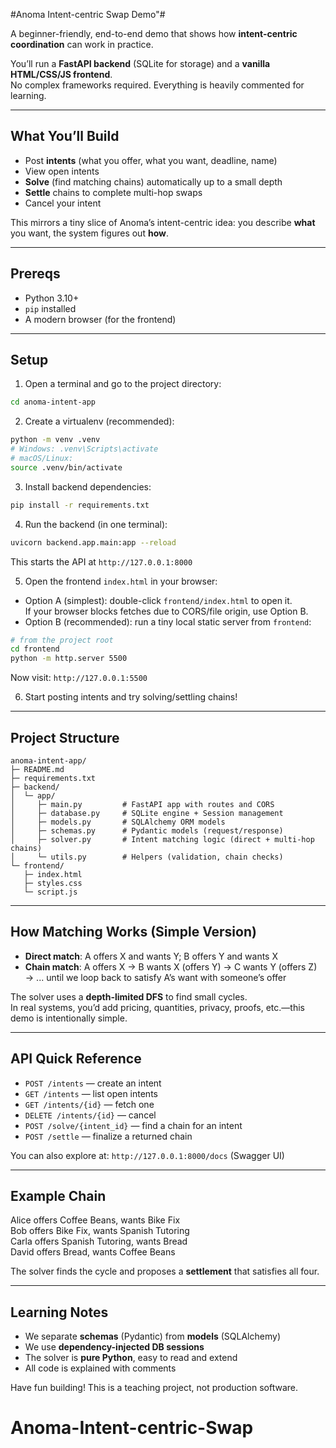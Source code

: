 #Anoma Intent-centric Swap Demo"#

A beginner-friendly, end-to-end demo that shows how **intent-centric coordination** can work in practice.

You’ll run a **FastAPI backend** (SQLite for storage) and a **vanilla HTML/CSS/JS frontend**.  
No complex frameworks required. Everything is heavily commented for learning.

---

## What You’ll Build

- Post **intents** (what you offer, what you want, deadline, name)
- View open intents
- **Solve** (find matching chains) automatically up to a small depth
- **Settle** chains to complete multi-hop swaps
- Cancel your intent

This mirrors a tiny slice of Anoma’s intent-centric idea: you describe **what** you want, the system figures out **how**.

---

## Prereqs

- Python 3.10+
- `pip` installed
- A modern browser (for the frontend)

---

## Setup

1) Open a terminal and go to the project directory:

```bash
cd anoma-intent-app
```

2) Create a virtualenv (recommended):

```bash
python -m venv .venv
# Windows: .venv\Scripts\activate
# macOS/Linux:
source .venv/bin/activate
```

3) Install backend dependencies:

```bash
pip install -r requirements.txt
```

4) Run the backend (in one terminal):

```bash
uvicorn backend.app.main:app --reload
```
This starts the API at `http://127.0.0.1:8000`

5) Open the frontend `index.html` in your browser:  
- Option A (simplest): double-click `frontend/index.html` to open it.  
  If your browser blocks fetches due to CORS/file origin, use Option B.
- Option B (recommended): run a tiny local static server from `frontend`:

```bash
# from the project root
cd frontend
python -m http.server 5500
```
Now visit: `http://127.0.0.1:5500`

6) Start posting intents and try solving/settling chains!

---

## Project Structure

```
anoma-intent-app/
├─ README.md
├─ requirements.txt
├─ backend/
│  └─ app/
│     ├─ main.py         # FastAPI app with routes and CORS
│     ├─ database.py     # SQLite engine + Session management
│     ├─ models.py       # SQLAlchemy ORM models
│     ├─ schemas.py      # Pydantic models (request/response)
│     ├─ solver.py       # Intent matching logic (direct + multi-hop chains)
│     └─ utils.py        # Helpers (validation, chain checks)
└─ frontend/
   ├─ index.html
   ├─ styles.css
   └─ script.js
```

---

## How Matching Works (Simple Version)

- **Direct match**: A offers X and wants Y; B offers Y and wants X
- **Chain match**: A offers X → B wants X (offers Y) → C wants Y (offers Z) → ... until we loop back to satisfy A’s want with someone’s offer

The solver uses a **depth-limited DFS** to find small cycles.  
In real systems, you’d add pricing, quantities, privacy, proofs, etc.—this demo is intentionally simple.

---

## API Quick Reference

- `POST /intents` — create an intent
- `GET /intents` — list open intents
- `GET /intents/{id}` — fetch one
- `DELETE /intents/{id}` — cancel
- `POST /solve/{intent_id}` — find a chain for an intent
- `POST /settle` — finalize a returned chain

You can also explore at: `http://127.0.0.1:8000/docs` (Swagger UI)

---

## Example Chain

Alice offers Coffee Beans, wants Bike Fix  
Bob offers Bike Fix, wants Spanish Tutoring  
Carla offers Spanish Tutoring, wants Bread  
David offers Bread, wants Coffee Beans  

The solver finds the cycle and proposes a **settlement** that satisfies all four.

---

## Learning Notes

- We separate **schemas** (Pydantic) from **models** (SQLAlchemy)
- We use **dependency-injected DB sessions**
- The solver is **pure Python**, easy to read and extend
- All code is explained with comments

Have fun building! This is a teaching project, not production software.
# Anoma-Intent-centric-Swap

